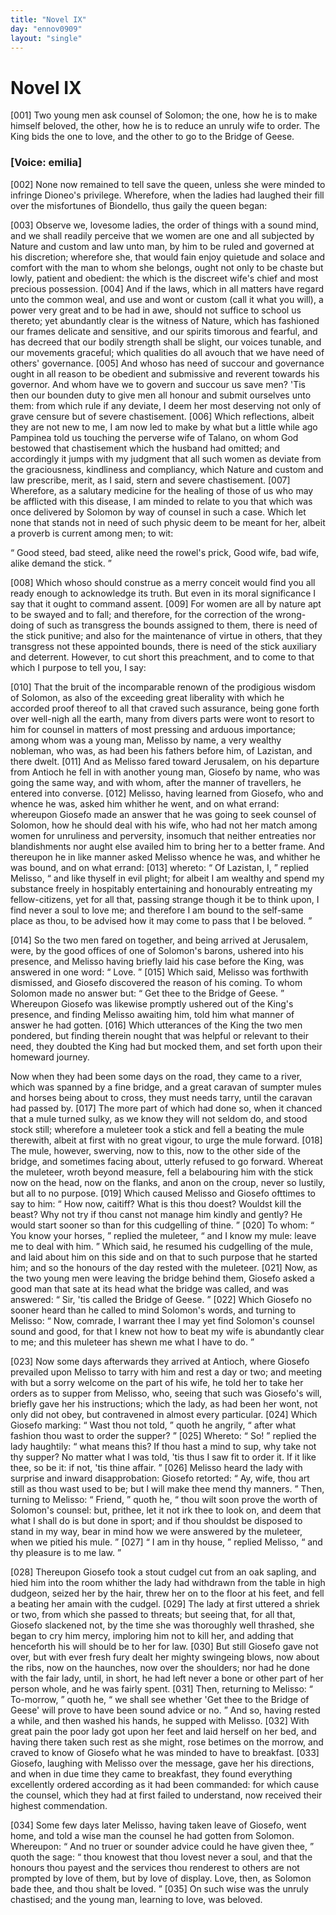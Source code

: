 ```yaml
---
title: "Novel IX"
day: "ennov0909"
layout: "single"
---
```

<div id="nov0909" type="novella" who="emilia">
 <h1>
  Novel IX
 </h1>
 <argument>
  <p>
   <a name="p09090001">
    [001]
   </a>
   Two young men ask counsel of Solomon; the one, how he
 is to make himself beloved, the other, how he is to reduce
 an unruly wife to order. The King bids the one to
 love, and the other to go to the Bridge of Geese.
  </p>
 </argument>
 <p>
  <h3>
   [Voice: emilia]
  </h3>
 </p>
 <div3 type="commentary" who="author">
  <p>
   <a name="p09090002">
    [002]
   </a>
   None
   now remained to tell save the queen, unless she were
      minded to infringe Dioneo's privilege. Wherefore, when the ladies
      had laughed their fill over the misfortunes of Biondello, thus gaily
      the queen began:
  </p>
 </div3>
 <div3 type="commentary" who="emilia">
  <p>
   <a name="p09090003">
    [003]
   </a>
   Observe we, lovesome ladies, the order of things
      with a sound mind, and we shall readily perceive that we women are
      one and all subjected by Nature and custom and law unto man, by
      him to be ruled and governed at his discretion; wherefore she, that
      would fain enjoy quietude and solace and comfort with the man to
      whom she belongs, ought not only to be chaste but lowly, patient
      and obedient: the which is the discreet wife's chief and most precious
      possession.
   <a name="p09090004">
    [004]
   </a>
   And if the laws, which in all matters have regard unto
      the common weal, and use and wont or custom (call it what you
      will), a power very great and to be had in awe, should not suffice to
      school us thereto; yet abundantly clear is the witness of Nature,
      which has fashioned our frames delicate and sensitive, and our spirits
      timorous and fearful, and has decreed that our bodily strength shall
      be slight, our voices tunable, and our movements graceful; which
      qualities do all avouch that we have need of others' governance.
   <a name="p09090005">
    [005]
   </a>
   And whoso has need of succour and governance ought in all reason
      to be obedient and submissive and reverent towards his governor.
      And whom have we to govern and succour us save men? 'Tis then
      our bounden duty to give men all honour and submit ourselves unto
      them: from which rule if any deviate, I deem her most deserving
      not only of grave censure but of severe chastisement.
   <a name="p09090006">
    [006]
   </a>
   Which
   reflections,
      albeit they are not new to me, I am now led to make by
      what but a little while ago Pampinea told us touching the perverse
      wife of Talano, on whom God bestowed that chastisement which
      the husband had omitted; and accordingly it jumps with my judgment
      that all such women as deviate from the graciousness, kindliness
      and compliancy, which Nature and custom and law prescribe, merit,
      as I said, stern and severe chastisement.
   <a name="p09090007">
    [007]
   </a>
   Wherefore, as a salutary
      medicine for the healing of those of us who may be afflicted with
      this disease, I am minded to relate to you that which was once
      delivered by Solomon by way of counsel in such a case. Which let
      none that stands not in need of such physic deem to be meant for
      her, albeit a proverb is current among men; to wit:
  </p>
  <p>
   <q direct="unspecified" type="proverb">
    Good steed, bad steed, alike need the rowel's prick,
	Good wife, bad wife, alike demand the stick.
   </q>
  </p>
  <p>
   <a name="p09090008">
    [008]
   </a>
   Which whoso should construe as a merry conceit would find you all
      ready enough to acknowledge its truth. But even in its moral
      significance I say that it ought to command assent.
   <a name="p09090009">
    [009]
   </a>
   For women are
      all by nature apt to be swayed and to fall; and therefore, for the
      correction of the wrong-doing of such as transgress the bounds
      assigned to them, there is need of the stick punitive; and also for the
      maintenance of virtue in others, that they transgress not these
      appointed bounds, there is need of the stick auxiliary and deterrent.
      However, to cut short this preachment, and to come to that which I
      purpose to tell you, I say:
  </p>
 </div3>
 <p>
  <a name="p09090010">
   [010]
  </a>
  That the bruit of the incomparable renown of the prodigious
 wisdom of Solomon, as also of the exceeding great liberality with
 which he accorded proof thereof to all that craved such assurance,
 being gone forth over well-nigh all the earth, many from divers parts
 were wont to resort to him for counsel in matters of most pressing
 and arduous importance; among whom was a young man, Melisso
 by name, a very wealthy nobleman, who was, as had been his fathers
 before him, of Lazistan, and there dwelt.
  <a name="p09090011">
   [011]
  </a>
  And as Melisso fared
 toward Jerusalem, on his departure from Antioch he fell in with
 another young man, Giosefo by name, who was going the same way,
 and with whom, after the manner of travellers, he entered into converse.
  <a name="p09090012">
   [012]
  </a>
  Melisso, having learned from Giosefo, who and whence he
 was, asked him whither he went, and on what errand: whereupon
  Giosefo
 made an answer that he was going to seek counsel of Solomon,
 how he should deal with his wife, who had not her match among
 women for unruliness and perversity, insomuch that neither entreaties
 nor blandishments nor aught else availed him to bring her to a better
 frame. And thereupon he in like manner asked Melisso whence he
 was, and whither he was bound, and on what errand:
  <a name="p09090013">
   [013]
  </a>
  whereto:
  <q direct="unspecified">
   Of Lazistan, I,
  </q>
  replied Melisso,
  <q direct="unspecified">
   and like thyself in evil plight;
 for albeit I am wealthy and spend my substance freely in hospitably
 entertaining and honourably entreating my fellow-citizens, yet for
 all that, passing strange though it be to think upon, I find never a
 soul to love me; and therefore I am bound to the self-same place as
 thou, to be advised how it may come to pass that I be beloved.
  </q>
 </p>
 <p>
  <a name="p09090014">
   [014]
  </a>
  So the two men fared on together, and being arrived at Jerusalem,
 were, by the good offices of one of Solomon's barons, ushered
 into his presence, and Melisso having briefly laid his case before the
 King, was answered in one word:
  <q direct="unspecified">
   Love.
  </q>
  <a name="p09090015">
   [015]
  </a>
  Which said, Melisso
 was forthwith dismissed, and Giosefo discovered the reason of his
 coming. To whom Solomon made no answer but:
  <q direct="unspecified">
   Get thee
 to the Bridge of Geese.
  </q>
  Whereupon Giosefo was likewise promptly
 ushered out of the King's presence, and finding Melisso awaiting
 him, told him what manner of answer he had gotten.
  <a name="p09090016">
   [016]
  </a>
  Which
 utterances of the King the two men pondered, but finding therein
 nought that was helpful or relevant to their need, they doubted
 the King had but mocked them, and set forth upon their homeward
 journey.
 </p>
 <p>
  Now when they had been some days on the road, they came to
 a river, which was spanned by a fine bridge, and a great caravan of
 sumpter mules and horses being about to cross, they must needs
 tarry, until the caravan had passed by.
  <a name="p09090017">
   [017]
  </a>
  The more part of which
 had done so, when it chanced that a mule turned sulky, as we know
 they will not seldom do, and stood stock still; wherefore a muleteer
 took a stick and fell a beating the mule therewith, albeit at first with
 no great vigour, to urge the mule forward.
  <a name="p09090018">
   [018]
  </a>
  The mule, however,
 swerving, now to this, now to the other side of the bridge, and sometimes
 facing about, utterly refused to go forward. Whereat the
 muleteer, wroth beyond measure, fell a belabouring him with the stick
 now on the head, now on the flanks, and anon on the croup, never
 so lustily, but all to no purpose.
  <a name="p09090019">
   [019]
  </a>
  Which caused Melisso and Giosefo
  ofttimes
 to say to him:
  <q direct="unspecified">
   How now, caitiff? What is this thou
 doest? Wouldst kill the beast? Why not try if thou canst not
 manage him kindly and gently? He would start sooner so than for
 this cudgelling of thine.
  </q>
  <a name="p09090020">
   [020]
  </a>
  To whom:
  <q direct="unspecified">
   You know your horses,
  </q>
  replied the muleteer,
  <q direct="unspecified">
   and I know my mule: leave me to deal with
 him.
  </q>
  Which said, he resumed his cudgelling of the mule, and laid
 about him on this side and on that to such purpose that he started
 him; and so the honours of the day rested with the muleteer.
  <a name="p09090021">
   [021]
  </a>
  Now,
 as the two young men were leaving the bridge behind them, Giosefo
 asked a good man that sate at its head what the bridge was called,
 and was answered:
  <q direct="unspecified">
   Sir, 'tis called the Bridge of Geese.
  </q>
  <a name="p09090022">
   [022]
  </a>
  Which
 Giosefo no sooner heard than he called to mind Solomon's words,
 and turning to Melisso:
  <q direct="unspecified">
   Now, comrade, I warrant thee I may
 yet find Solomon's counsel sound and good, for that I knew not how
 to beat my wife is abundantly clear to me; and this muleteer has
 shewn me what I have to do.
  </q>
 </p>
 <p>
  <a name="p09090023">
   [023]
  </a>
  Now some days afterwards they arrived at Antioch, where
 Giosefo prevailed upon Melisso to tarry with him and rest a day or
 two; and meeting with but a sorry welcome on the part of his wife,
 he told her to take her orders as to supper from Melisso, who, seeing
 that such was Giosefo's will, briefly gave her his instructions; which
 the lady, as had been her wont, not only did not obey, but contravened
 in almost every particular.
  <a name="p09090024">
   [024]
  </a>
  Which Giosefo marking:
  <q direct="unspecified">
   Wast
 thou not told,
  </q>
  quoth he angrily,
  <q direct="unspecified">
   after what fashion thou wast to
 order the supper?
  </q>
  <a name="p09090025">
   [025]
  </a>
  Whereto:
  <q direct="unspecified">
   So!
  </q>
  replied the lady haughtily:
  <q direct="unspecified">
   what means this? If thou hast a mind to sup, why take not thy
 supper? No matter what I was told, 'tis thus I saw fit to order it.
 If it like thee, so be it: if not, 'tis thine affair.
  </q>
  <a name="p09090026">
   [026]
  </a>
  Melisso heard the
 lady with surprise and inward disapprobation: Giosefo retorted:
  <q direct="unspecified">
   Ay, wife, thou art still as thou wast used to be; but I will make
 thee mend thy manners.
  </q>
  Then, turning to Melisso:
  <q direct="unspecified">
   Friend,
  </q>
  quoth he,
  <q direct="unspecified">
   thou wilt soon prove the worth of Solomon's counsel:
 but, prithee, let it not irk thee to look on, and deem that what I shall
 do is but done in sport; and if thou shouldst be disposed to stand in
 my way, bear in mind how we were answered by the muleteer,
 when we pitied his mule.
  </q>
  <a name="p09090027">
   [027]
  </a>
  <q direct="unspecified">
   I am in thy house,
  </q>
  replied Melisso,
  <q direct="unspecified">
   and thy pleasure is to me law.
  </q>
 </p>
 <p>
  <a name="p09090028">
   [028]
  </a>
  Thereupon Giosefo took a stout cudgel cut from an oak sapling,
  and
 hied him into the room whither the lady had withdrawn from
 the table in high dudgeon, seized her by the hair, threw her on to
 the floor at his feet, and fell a beating her amain with the cudgel.
  <a name="p09090029">
   [029]
  </a>
  The lady at first uttered a shriek or two, from which she passed to
 threats; but seeing that, for all that, Giosefo slackened not, by the
 time she was thoroughly well thrashed, she began to cry him mercy,
 imploring him not to kill her, and adding that henceforth his will
 should be to her for law.
  <a name="p09090030">
   [030]
  </a>
  But still Giosefo gave not over, but with
 ever fresh fury dealt her mighty swingeing blows, now about the
 ribs, now on the haunches, now over the shoulders; nor had he
 done with the fair lady, until, in short, he had left never a bone or
 other part of her person whole, and he was fairly spent.
  <a name="p09090031">
   [031]
  </a>
  Then,
 returning to Melisso:
  <q direct="unspecified">
   To-morrow,
  </q>
  quoth he,
  <q direct="unspecified">
   we shall see
 whether 'Get thee to the Bridge of Geese' will prove to have been
 sound advice or no.
  </q>
  And so, having rested a while, and then washed
 his hands, he supped with Melisso.
  <a name="p09090032">
   [032]
  </a>
  With great pain the poor lady
 got upon her feet and laid herself on her bed, and having there taken
 such rest as she might, rose betimes on the morrow, and craved to
 know of Giosefo what he was minded to have to breakfast.
  <a name="p09090033">
   [033]
  </a>
  Giosefo,
 laughing with Melisso over the message, gave her his directions, and
 when in due time they came to breakfast, they found everything
 excellently ordered according as it had been commanded: for which
 cause the counsel, which they had at first failed to understand, now
 received their highest commendation.
 </p>
 <p>
  <a name="p09090034">
   [034]
  </a>
  Some few days later Melisso, having taken leave of Giosefo,
 went home, and told a wise man the counsel he had gotten from
 Solomon. Whereupon:
  <q direct="unspecified">
   And no truer or sounder advice could
 he have given thee,
  </q>
  quoth the sage:
  <q direct="unspecified">
   thou knowest that thou
 lovest never a soul, and that the honours thou payest and the services
 thou renderest to others are not prompted by love of them, but by
 love of display. Love, then, as Solomon bade thee, and thou shalt
 be loved.
  </q>
  <a name="p09090035">
   [035]
  </a>
  On such wise was the unruly chastised; and the young
 man, learning to love, was beloved.
 </p>
</div>